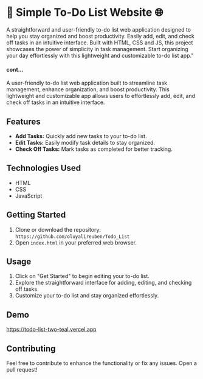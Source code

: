# 📝 Simple To-Do List Website 🌐

A straightforward and user-friendly to-do list web application designed to help you stay organized and boost productivity.
Easily add, edit, and check off tasks in an intuitive interface.
Built with HTML, CSS and JS, this project showcases the power of simplicity in task management. 
Start organizing your day effortlessly with this lightweight and customizable to-do list app."

#### cont...

A user-friendly to-do list web application built to streamline task management, enhance organization, and boost productivity. This lightweight and customizable app allows users to effortlessly add, edit, and check off tasks in an intuitive interface.

## Features
- **Add Tasks:** Quickly add new tasks to your to-do list.
- **Edit Tasks:** Easily modify task details to stay organized.
- **Check Off Tasks:** Mark tasks as completed for better tracking.

## Technologies Used
- HTML
- CSS
- JavaScript

## Getting Started
1. Clone or download the repository: `https://github.com/oluyalireuben/Todo_List`
2. Open `index.html` in your preferred web browser.

## Usage
1. Click on "Get Started" to begin editing your to-do list.
2. Explore the straightforward interface for adding, editing, and checking off tasks.
3. Customize your to-do list and stay organized effortlessly.

## Demo
https://todo-list-two-teal.vercel.app

## Contributing
Feel free to contribute to enhance the functionality or fix any issues. Open a pull request!


